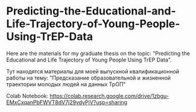# Predicting-the-Educational-and-Life-Trajectory-of-Young-People-Using-TrEP-Data
Here are the materials for my graduate thesis on the topic: "Predicting the Educational and Life Trajectory of Young People Using TrEP Data".

Тут находятся материалы для моей выпускной квалификационной работы на тему: "Предсказание образовательной и жизненной траектории молодых людей на данных ТрОП"

Colab Notebook:
https://colab.research.google.com/drive/1zbgu-EMxCxqanPbFWVT8dV7j29vdyPjV?usp=sharing
